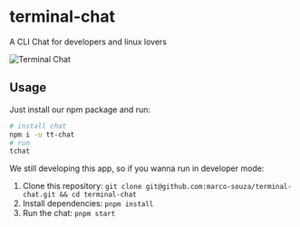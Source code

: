 # terminal-chat

A CLI Chat for developers and linux lovers

![Terminal Chat](https://user-images.githubusercontent.com/4452113/70089417-c9ccc600-15f6-11ea-9436-7861b113dd4d.png)

## Usage

Just install our npm package and run:

```bash
# install chat
npm i -u tt-chat
# run
tchat
```

We still developing this app, so if you wanna run in developer mode:

1. Clone this repository: `git clone git@github.com:marco-souza/terminal-chat.git && cd terminal-chat`
2. Install dependencies: `pnpm install`
3. Run the chat: `pnpm start`


